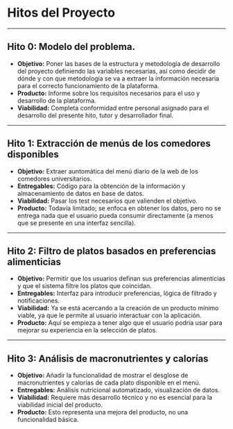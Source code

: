 # Hitos del Proyecto

---

## Hito 0: Modelo del problema.
- **Objetivo:** Poner las bases de la estructura y metodología de desarrollo del proyecto definiendo las variables necesarias, así como decidir de dónde y con que metodología se va a extraer la información necesaria para el correcto funcionamiento de la plataforma.
- **Producto:** Informe sobre los requisitos necesarios para el uso y desarrollo de la plataforma.
- **Viabilidad:** Completa conformidad entre personal asignado para el desarrollo del presente hito, tutor y desarrollador final.

---

## Hito 1: Extracción de menús de los comedores disponibles
- **Objetivo:** Extraer auntomática del menú diario de la web de los comedores universitarios.
- **Entregables:** Código para la obtención de la información y almacenamiento de datos en base de datos.
- **Viabilidad:** Pasar los test necesarios que valienden el objetivo.
- **Producto:** Todavía limitado; se enfoca en obtener los datos, pero no se entrega nada que el usuario pueda consumir directamente (a menos que se presente en una interfaz sencilla).

---

## Hito 2: Filtro de platos basados en preferencias alimenticias
- **Objetivo:** Permitir que los usuarios definan sus preferencias alimenticias y que el sistema filtre los platos que coincidan.
- **Entregables:** Interfaz para introducir preferencias, lógica de filtrado y notificaciones.
- **Viabilidad:** Ya se está acercando a la creación de un producto mínimo viable, ya que le permite al usuario interactuar con la aplicación.
- **Producto:** Aquí se empieza a tener algo que el usuario podría usar para mejorar su experiencia en la selección de platos.

---

## Hito 3: Análisis de macronutrientes y calorías
- **Objetivo:** Añadir la funcionalidad de mostrar el desglose de macronutrientes y calorías de cada plato disponible en el menú.
- **Entregables:** Análisis nutricional automatizado, visualización de datos.
- **Viabilidad:** Requiere más desarrollo técnico y no es esencial para la viabilidad inicial del producto.
- **Producto:** Esto representa una mejora del producto, no una funcionalidad básica.
